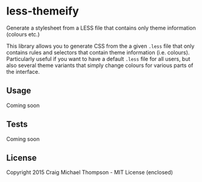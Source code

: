 # less-themeify
Generate a stylesheet from a LESS file that contains only theme information (colours etc.)

This library allows you to generate CSS from the a given `.less` file that only contains rules and selectors 
that contain theme information (i.e. colours). Particularly useful if you want to have a default `.less` file
for all users, but also several theme variants that simply change colours for various parts of the interface.

## Usage
Coming soon

## Tests
Coming soon

## License
Copyright 2015 Craig Michael Thompson - MIT License (enclosed)
